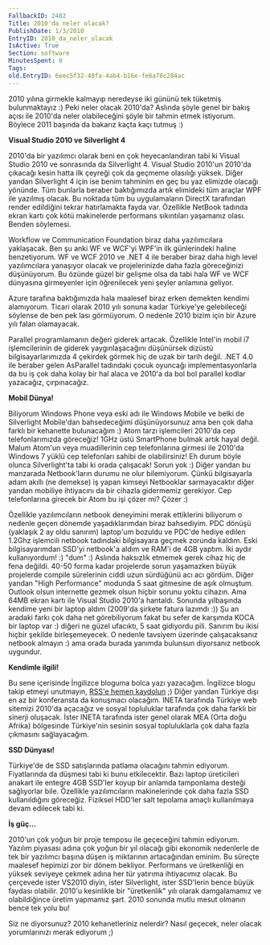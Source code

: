 ```yaml
---
FallbackID: 2482
Title: 2010'da neler olacak?
PublishDate: 1/3/2010
EntryID: 2010_da_neler_olacak
IsActive: True
Section: software
MinutesSpent: 0
Tags: 
old.EntryID: 6eec5f32-48fa-4ab4-b16e-fe6a78c284ac
---
```

2010 yılına girmekle kalmayıp neredeyse iki gününü tek tüketmiş
bulunmaktayız :) Peki neler olacak 2010'da? Aslında şöyle genel bir
bakış açısı ile 2010'da neler olabileceğini şöyle bir tahmin etmek
istiyorum. Böylece 2011 başında da bakarız kaçta kaçı tutmuş :)

**Visual Studio 2010 ve Silverlight 4**

2010'da bir yazılımcı olarak beni en çok heyecanlandıran tabi ki Visual
Studio 2010 ve sonrasında da Silverlight 4. Visual Studio 2010'un
2010'da çıkacağı kesin hatta ilk çeyreği çok da geçmeme olasılığı
yüksek. Diğer yandan Silverlight 4 için ise benim tahminim en geç bu yaz
elimizde olacağı yönünde. Tüm bunlarla beraber baktığımızda artık
elimideki tüm araçlar WPF ile yazılmış olacak. Bu noktada tüm bu
uygulamaların DirectX tarafından render edildiğini tekrar hatırlamakta
fayda var. Özellikle NetBook tadında ekran kartı çok kötü makinelerde
performans sıkıntıları yaşamanız olası. Benden söylemesi.

Workflow ve Communication Foundation biraz daha yazılımcılara
yaklaşacak. Ben şu anki WF ve WCF'yi WPF'in ilk günlerindeki haline
benzetiyorum. WF ve WCF 2010 ve .NET 4 ile beraber biraz daha high level
yazılımcılara yanaşıyor olacak ve projelerinizde daha fazla göreceğinizi
düşünüyorum. Bu özünde güzel bir gelişme olsa da tabi hala WF ve WCF
dünyasına girmeyenler için öğrenilecek yeni şeyler anlamına geliyor.

Azure tarafına baktığımızda hala maalesef biraz erken demekten kendimi
alamıyorum. Ticari olarak 2010 yılı sonuna kadar Türkiye'ye gelebileceği
söylense de ben pek lası görmüyorum. O nedenle 2010 bizim için bir Azure
yılı falan olamayacak.

Parallel programlamanın değeri giderek artacak. Özellikle Intel'in mobil
i7 işlemcilerinin de giderek yaygınlaşacağını düşünürsek dizüstü
bilgisayarlarımızda 4 çekirdek görmek hiç de uzak bir tarih değil. .NET
4.0 ile beraber gelen AsParallel tadındaki çocuk oyuncağı
implementasyonlarla da bu iş çok daha kolay bir hal alaca ve 2010'a da
bol bol parallel kodlar yazacağız, çırpınacağız.

**Mobil Dünya!**

Biliyorum Windows Phone veya eski adı ile Windows Mobile ve belki de
Silverlight Mobile'dan bahsedeceğimi düşünüyorsunuz ama ben çok daha
farklı bir kehanette bulunacağım :) Atom tarzı işlemcileri 2010'da cep
telefonlarımızda göreceğiz! 1GHz üstü SmartPhone bulmak artık hayal
değil. Malum Atom'un veya muadillerinin cep telefonlarına girmesi ile
2010'da Windows 7 yüklü cep telefonları sahibi de olabilirsiniz! Eh
durum böyle olunca Silverlight'ta tabi ki orada çalışacak! Sorun yok :)
Diğer yandan bu manzarada Netbook'ların durumu ne olur bilemiyorum.
Çünkü bilgisayarla adam akıllı (ne demekse) iş yapan kimseyi Netbooklar
sarmayacaktır diğer yandan mobiliye ihtiyacını da bir cihazla gidermemiz
gerekiyor. Cep telefonlarına girecek bir Atom bu işi çözer mi? Çözer :)

Özellikle yazılımcıların netbook deneyimini merak ettiklerini biliyorum
o nedenle geçen dönemde yaşadıklarımdan biraz bahsediyim. PDC dönüşü
(yaklaşık 2 ay oldu sanırım) laptop'um bozuldu ve PDC'de hediye edilen
1.2Ghz işlemcili netbook tadındaki bilgisayara geçmek zorunda kaldım.
Eski bilgisayarımdan SSD'yi netbook'a aldım ve RAM'i de 4GB yaptım. İki
aydır kullanıyordum! :) "dum" :) Aslında haksızlık etmemek gerek cihaz
hiç de fena değildi. 40-50 forma kadar projelerde sorun yaşamazken büyük
projelerde compile sürelerinin ciddi uzun sürdüğünü acı acı gördüm.
Diğer yandan "High Performance" modunda 5 saat gitmesine de aşık
olmuştum. Outlook olsun internette gezmek olsun hiçbir sorunu yoktu
cihazın. Ama 64MB ekran kartı ile Visual Studio 2010'a hantaldı. Sonunda
yılbaşında kendime yeni bir laptop aldım (2009'da şirkete fatura lazımdı
:)) Şu an aradaki farkı çok daha net görebiliyorum fakat bu sefer de
karşımda KOCA bir laptop var :) diğeri ne güzel ufacıktı, 5 saat
gidiyordu pili. Sanırım bu ikisi hiçbir şekilde birleşemeyecek. O
nedenle tavsiyem üzerinde çalışacaksanız netbook almayın :) ama orada
burada yanımda bulunsun diyorsanız netbook uygundur.

**Kendimle ilgili!**

Bu sene içerisinde İngilizce bloguma bolca yazı yazacağım. İngilizce
blogu takip etmeyi unutmayın, [RSS'e hemen
kaydolun](http://feeds.feedburner.com/daronyondem_en) ;) Diğer yandan
Türkiye dışı en az bir konferansta da konuşmacı olacağım. INETA
tarafında Türkiye web sitemizi 2010'da açacağız ve sosyal topluluklar
tarafında çok daha farklı bir sinerji oluşacak. İster INETA tarafında
ister genel olarak MEA (Orta doğu Afrika) bölgesinde Türkiye'nin sesinin
sosyal topluluklarla çok daha fazla çıkmasını sağlayacağım.

**SSD Dünyası!**

Türkiye'de de SSD satışlarında patlama olacağını tahmin ediyorum.
Fiyatlarında da düşmesi tabi ki bunu etkilecektir. Bazı laptop
üreticileri anakart ile entegre 4GB SSD'ler koyup bir anlamda tamponlama
desteği sağlıyorlar bile. Özellikle yazılımcıların makinelerinde çok
daha fazla SSD kullanıldığını göreceğiz. Fiziksel HDD'ler salt tepolama
amaçlı kullanılmaya devam edilecek tabi ki.

**İş güç...**

2010'un çok yoğun bir proje temposu ile geçeceğini tahmin ediyorum.
Yazılım piyasası adına çok yoğun bir yıl olacağı gibi ekonomik
nedenlerle de tek bir yazılımcı başına düşen iş miktarının artacağından
eminim. Bu süreçte maalesef hepimizi zor bir dönem bekliyor. Performans
ve üretkenliği en yüksek seviyeye çekmek adına her tür yatırıma
ihtiyacımız olacak. Bu çerçevede ister VS2010 diyin, ister Silverlight,
ister SSD'lerin bence büyük faydası olabilir. 2010'u kesinlikle bir
"üretkenlik" yılı olarak damgalamamız ve olabildiğince üretim yapmamız
şart. 2010 sonunda mutlu mesut olmanın bence tek yolu bu!

Siz ne diyorsunuz? 2010 kehanetleriniz nelerdir? Nasıl geçecek, neler
olacak yorumlarınızı merak ediyorum ;)


